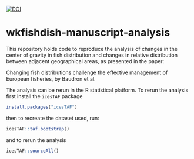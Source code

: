 [![DOI](https://zenodo.org/badge/DOI/10.5281/zenodo.3600591.svg)](https://doi.org/10.5281/zenodo.3600591)

# wkfishdish-manuscript-analysis

This repository holds code to reproduce the analysis of changes in the 
center of gravity in fish distribution and changes in relative 
distribution between adjacent geographical areas, as presented in the 
paper:

Changing fish distributions challenge the effective
management of European fisheries, by Baudron et al.

The analysis can be rerun in the R statistical platform. To rerun the analysis first install the `icesTAF` package

```r
install.packages("icesTAF")
```

then to recreate the dataset used, run:
```r
icesTAF::taf.bootstrap()
```

and to rerun the analysis
```r
icesTAF::sourceAll()
```
